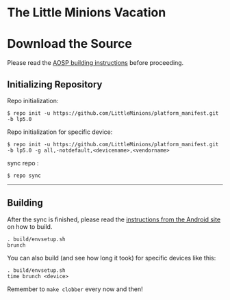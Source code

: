 The Little Minions Vacation
====================================


Download the Source
===================

Please read the [AOSP building instructions](http://source.android.com/source/index.html) before proceeding.

Initializing Repository
-----------------------

Repo initialization:

    $ repo init -u https://github.com/LittleMinions/platform_manifest.git -b lp5.0
    
Repo initialization for specific device:

    $ repo init -u https://github.com/LittleMinions/platform_manifest.git -b lp5.0 -g all,-notdefault,<devicename>,<vendorname>

 
sync repo :

    $ repo sync

***

Building
--------

After the sync is finished, please read the [instructions from the Android site](http://s.android.com/source/building.html) on how to build.

    . build/envsetup.sh
    brunch


You can also build (and see how long it took) for specific devices like this:

    . build/envsetup.sh
    time brunch <device>

Remember to `make clobber` every now and then!
